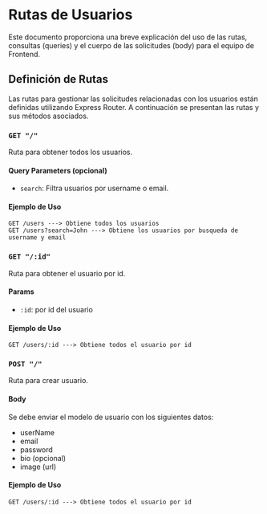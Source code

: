 # Rutas de Usuarios

Este documento proporciona una breve explicación del uso de las rutas, consultas (queries) y el cuerpo de las solicitudes (body) para el equipo de Frontend.

## Definición de Rutas

Las rutas para gestionar las solicitudes relacionadas con los usuarios están definidas utilizando Express Router. A continuación se presentan las rutas y sus métodos asociados.

### `GET "/"`

Ruta para obtener todos los usuarios.

#### Query Parameters (opcional)

- `search`: Filtra usuarios por username o email.

#### Ejemplo de Uso

```http
GET /users ---> Obtiene todos los usuarios
GET /users?search=John ---> Obtiene los usuarios por busqueda de username y email
```

### `GET "/:id"`

Ruta para obtener el usuario por id.

#### Params

- `:id`: por id del usuario

#### Ejemplo de Uso

```http
GET /users/:id ---> Obtiene todos el usuario por id
```

### `POST "/"`

Ruta para crear usuario.

#### Body

Se debe enviar el modelo de usuario con los siguientes datos:

- userName
- email
- password
- bio (opcional)
- image (url)

#### Ejemplo de Uso

```http
GET /users/:id ---> Obtiene todos el usuario por id
```
